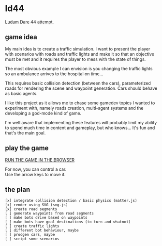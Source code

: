 # ld44

[Ludum Dare 44](https://ldjam.com/events/ludum-dare/44) attempt.


## game idea

My main idea is to create a traffic simulation.
I want to present the player with scenarios with roads and traffic lights and make it so that an objective must be met and it requires the player to mess with the state of things.

The most obvious example I can envision is you changing the traffic lights so an ambulance arrives to the hospital on time...

This requires basic collision detection (between the cars), parameterized roads for rendering the scene and waypoint generation. Cars should behave as basic agents.

I like this project as it allows me to chase some gamedev topics I wanted to experiment with, namely roads creation, multi-agent systems and the developing a god-mode kind of game.

I'm well aware that implementing these features will probably limit my ability to spend much time in content and gameplay, but who knows... It's fun and that's the main goal.


## play the game

[RUN THE GAME IN THE BROWSER](https://josepedrodias.github.io/ld44/dist/index.html)

For now, you can control a car.  
Use the arrow keys to move it.


## the plan

    [x] integrate collision detection / basic physics (matter.js)
    [x] render using SVG (svg.js)
    [x] create road segments
    [ ] generate waypoints from road segments
    [ ] make bots drive based on waypoints
    [ ] make bots have goal destinations (to turn and whatnot)
    [ ] create traffic lights
    [ ] different bot behaviour, maybe 
    [ ] procgen cars, maybe
    [ ] script some scenarios
